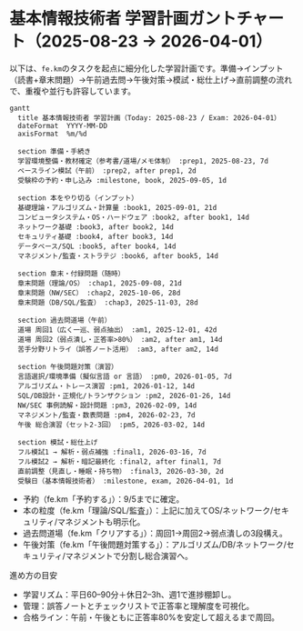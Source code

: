 # 基本情報技術者 学習計画ガントチャート（2025-08-23 → 2026-04-01）

以下は、`fe.km`のタスクを起点に細分化した学習計画です。準備→インプット（読書+章末問題）→午前過去問→午後対策→模試・総仕上げ→直前調整の流れで、重複や並行も許容しています。

```mermaid
gantt
  title 基本情報技術者 学習計画（Today: 2025-08-23 / Exam: 2026-04-01）
  dateFormat  YYYY-MM-DD
  axisFormat  %m/%d

  section 準備・手続き
  学習環境整備・教材確定（参考書/道場/メモ体制） :prep1, 2025-08-23, 7d
  ベースライン模試（午前） :prep2, after prep1, 2d
  受験枠の予約・申し込み :milestone, book, 2025-09-05, 1d

  section 本をやり切る（インプット）
  基礎理論・アルゴリズム・計算量 :book1, 2025-09-01, 21d
  コンピュータシステム・OS・ハードウェア :book2, after book1, 14d
  ネットワーク基礎 :book3, after book2, 14d
  セキュリティ基礎 :book4, after book3, 14d
  データベース/SQL :book5, after book4, 14d
  マネジメント/監査・ストラテジ :book6, after book5, 14d

  section 章末・付録問題（随時）
  章末問題（理論/OS） :chap1, 2025-09-08, 21d
  章末問題（NW/SEC） :chap2, 2025-10-06, 28d
  章末問題（DB/SQL/監査） :chap3, 2025-11-03, 28d

  section 過去問道場（午前）
  道場 周回1（広く一巡、弱点抽出） :am1, 2025-12-01, 42d
  道場 周回2（弱点潰し・正答率>80%） :am2, after am1, 14d
  苦手分野リトライ（誤答ノート活用） :am3, after am2, 14d

  section 午後問題対策（演習）
  言語選択/環境準備（擬似言語 or 言語） :pm0, 2026-01-05, 7d
  アルゴリズム・トレース演習 :pm1, 2026-01-12, 14d
  SQL/DB設計・正規化/トランザクション :pm2, 2026-01-26, 14d
  NW/SEC 事例読解・設計問題 :pm3, 2026-02-09, 14d
  マネジメント/監査・数表問題 :pm4, 2026-02-23, 7d
  午後 総合演習（セット2-3回） :pm5, 2026-03-02, 14d

  section 模試・総仕上げ
  フル模試1 → 解析・弱点補強 :final1, 2026-03-16, 7d
  フル模試2 → 解析・暗記最終化 :final2, after final1, 7d
  直前調整（見直し・睡眠・持ち物） :final3, 2026-03-30, 2d
  受験日（基本情報技術者） :milestone, exam, 2026-04-01, 1d
```

- 予約（fe.km「予約する」）：9/5までに確定。
- 本の粒度（fe.km「理論/SQL/監査」）：上記に加えてOS/ネットワーク/セキュリティ/マネジメントも明示化。
- 過去問道場（fe.km「クリアする」）：周回1→周回2→弱点潰しの3段構え。
- 午後対策（fe.km「午後問題対策する」）：アルゴリズム/DB/ネットワーク/セキュリティ/マネジメントで分割し総合演習へ。

進め方の目安
- 学習リズム：平日60–90分＋休日2–3h、週1で進捗棚卸し。
- 管理：誤答ノートとチェックリストで正答率と理解度を可視化。
- 合格ライン：午前・午後ともに正答率80%を安定して超えるまで周回。
